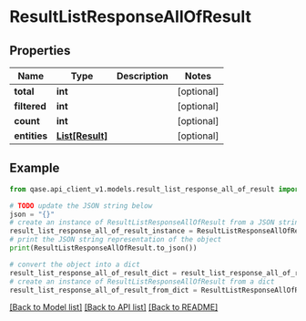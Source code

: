 # ResultListResponseAllOfResult


## Properties

Name | Type | Description | Notes
------------ | ------------- | ------------- | -------------
**total** | **int** |  | [optional] 
**filtered** | **int** |  | [optional] 
**count** | **int** |  | [optional] 
**entities** | [**List[Result]**](Result.md) |  | [optional] 

## Example

```python
from qase.api_client_v1.models.result_list_response_all_of_result import ResultListResponseAllOfResult

# TODO update the JSON string below
json = "{}"
# create an instance of ResultListResponseAllOfResult from a JSON string
result_list_response_all_of_result_instance = ResultListResponseAllOfResult.from_json(json)
# print the JSON string representation of the object
print(ResultListResponseAllOfResult.to_json())

# convert the object into a dict
result_list_response_all_of_result_dict = result_list_response_all_of_result_instance.to_dict()
# create an instance of ResultListResponseAllOfResult from a dict
result_list_response_all_of_result_from_dict = ResultListResponseAllOfResult.from_dict(result_list_response_all_of_result_dict)
```
[[Back to Model list]](../README.md#documentation-for-models) [[Back to API list]](../README.md#documentation-for-api-endpoints) [[Back to README]](../README.md)


